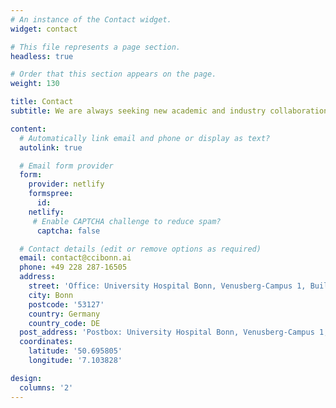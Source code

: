 ```yaml
---
# An instance of the Contact widget.
widget: contact

# This file represents a page section.
headless: true

# Order that this section appears on the page.
weight: 130

title: Contact
subtitle: We are always seeking new academic and industry collaboration partners. Feel free to reach out to us at contact@ccibonn.ai. If you're interested in joining our team as a Master’s student, PhD student, PostDoc, or software developer, please refer to the job postings above for more details. 

content:
  # Automatically link email and phone or display as text?
  autolink: true

  # Email form provider
  form:
    provider: netlify
    formspree:
      id:
    netlify:
     # Enable CAPTCHA challenge to reduce spam?
      captcha: false

  # Contact details (edit or remove options as required)
  email: contact@ccibonn.ai
  phone: +49 228 287-16505
  address:
    street: 'Office: University Hospital Bonn, Venusberg-Campus 1, Building C91' 
    city: Bonn
    postcode: '53127'
    country: Germany
    country_code: DE
  post_address: 'Postbox: University Hospital Bonn, Venusberg-Campus 1, Building C81, 53127 Bonn, Germany'
  coordinates:
    latitude: '50.695805'
    longitude: '7.103828'

design:
  columns: '2'
---
```

